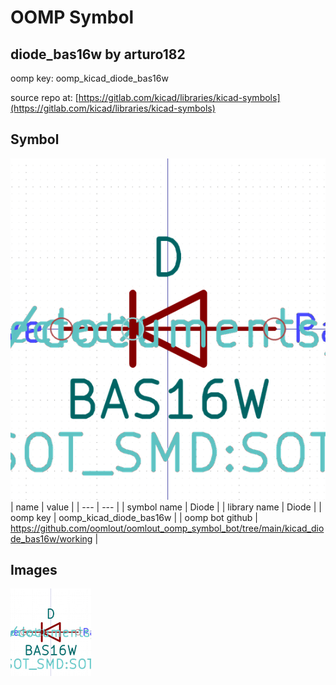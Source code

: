 # OOMP Symbol  
## diode_bas16w  by arturo182  
  
oomp key: oomp_kicad_diode_bas16w  
  
source repo at: [https://gitlab.com/kicad/libraries/kicad-symbols](https://gitlab.com/kicad/libraries/kicad-symbols)  
## Symbol  
  
[![working.png](working_600.png)](working.png)  
| name | value | 
| --- | --- | 
| symbol name | Diode | 
| library name | Diode | 
| oomp key | oomp_kicad_diode_bas16w | 
| oomp bot github | https://github.com/oomlout/oomlout_oomp_symbol_bot/tree/main/kicad_diode_bas16w/working | 
## Images  
  
[![working.png](working_140.png)](working.png)  
